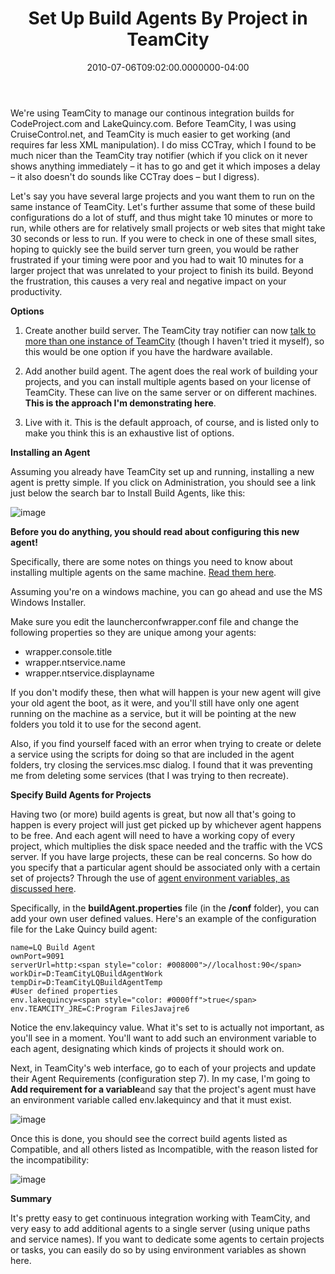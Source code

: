 ﻿---
title: Set Up Build Agents By Project in TeamCity
date: "2010-07-06T09:02:00.0000000-04:00"
description: We're using TeamCity to manage our continous integration builds for CodeProject.com and LakeQuincy.com. Before TeamCity, I was using CruiseControl.net, and TeamCity is much easier to get working (and requires far less XML manipulation).
featuredImage: img/set-up-build-agents-by-project-in-teamcity-featured.png
---

We're using TeamCity to manage our continous integration builds for CodeProject.com and LakeQuincy.com. Before TeamCity, I was using CruiseControl.net, and TeamCity is much easier to get working (and requires far less XML manipulation). I do miss CCTray, which I found to be much nicer than the TeamCity tray notifier (which if you click on it never shows anything immediately – it has to go and get it which imposes a delay – it also doesn't do sounds like CCTray does – but I digress).

Let's say you have several large projects and you want them to run on the same instance of TeamCity. Let's further assume that some of these build configurations do a lot of stuff, and thus might take 10 minutes or more to run, while others are for relatively small projects or web sites that might take 30 seconds or less to run. If you were to check in one of these small sites, hoping to quickly see the build server turn green, you would be rather frustrated if your timing were poor and you had to wait 10 minutes for a larger project that was unrelated to your project to finish its build. Beyond the frustration, this causes a very real and negative impact on your productivity.

**Options**

1) Create another build server. The TeamCity tray notifier can now [talk to more than one instance of TeamCity](http://confluence.jetbrains.net/display/TCD5/How+To...#HowTo...-InstallMultipleAgentsontheSameMachine) (though I haven't tried it myself), so this would be one option if you have the hardware available.

2) Add another build agent. The agent does the real work of building your projects, and you can install multiple agents based on your license of TeamCity. These can live on the same server or on different machines. **This is the approach I'm demonstrating here**.

3) Live with it. This is the default approach, of course, and is listed only to make you think this is an exhaustive list of options.

**Installing an Agent**

Assuming you already have TeamCity set up and running, installing a new agent is pretty simple. If you click on Administration, you should see a link just below the search bar to Install Build Agents, like this:

![image](<> "image")

**Before you do anything, you should read about configuring this new agent!**

Specifically, there are some notes on things you need to know about installing multiple agents on the same machine. [Read them here](http://confluence.jetbrains.net/display/TCD5/How+To...#HowTo...-InstallMultipleAgentsontheSameMachine).

Assuming you're on a windows machine, you can go ahead and use the MS Windows Installer.

Make sure you edit the launcherconfwrapper.conf file and change the following properties so they are unique among your agents:

* wrapper.console.title
* wrapper.ntservice.name
* wrapper.ntservice.displayname

If you don't modify these, then what will happen is your new agent will give your old agent the boot, as it were, and you'll still have only one agent running on the machine as a service, but it will be pointing at the new folders you told it to use for the second agent.

Also, if you find yourself faced with an error when trying to create or delete a service using the scripts for doing so that are included in the agent folders, try closing the services.msc dialog. I found that it was preventing me from deleting some services (that I was trying to then recreate).

**Specify Build Agents for Projects**

Having two (or more) build agents is great, but now all that's going to happen is every project will just get picked up by whichever agent happens to be free. And each agent will need to have a working copy of every project, which multiplies the disk space needed and the traffic with the VCS server. If you have large projects, these can be real concerns. So how do you specify that a particular agent should be associated only with a certain set of projects? Through the use of [agent environment variables, as discussed here](http://www.thinkplexx.com/learn/howto/build-chain/ci/set-environment-and-properties-for-teamcity-build-agent-reconnect-use-them-in-projects).

Specifically, in the **buildAgent.properties** file (in the **/conf** folder), you can add your own user defined values. Here's an example of the configuration file for the Lake Quincy build agent:

```
name=LQ Build Agent
ownPort=9091
serverUrl=http:<span style="color: #008000">//localhost:90</span>
workDir=D:TeamCityLQBuildAgentWork
tempDir=D:TeamCityLQBuildAgentTemp
#User defined properties
env.lakequincy=<span style="color: #0000ff">true</span>
env.TEAMCITY_JRE=C:Program FilesJavajre6
```

Notice the env.lakequincy value. What it's set to is actually not important, as you'll see in a moment. You'll want to add such an environment variable to each agent, designating which kinds of projects it should work on.

Next, in TeamCity's web interface, go to each of your projects and update their Agent Requirements (configuration step 7). In my case, I'm going to **Add requirement for a variable**and say that the project's agent must have an environment variable called env.lakequincy and that it must exist.

![image](<>"image")

Once this is done, you should see the correct build agents listed as Compatible, and all others listed as Incompatible, with the reason listed for the incompatibility:

![image](<>"image")

**Summary**

It's pretty easy to get continuous integration working with TeamCity, and very easy to add additional agents to a single server (using unique paths and service names). If you want to dedicate some agents to certain projects or tasks, you can easily do so by using environment variables as shown here.

